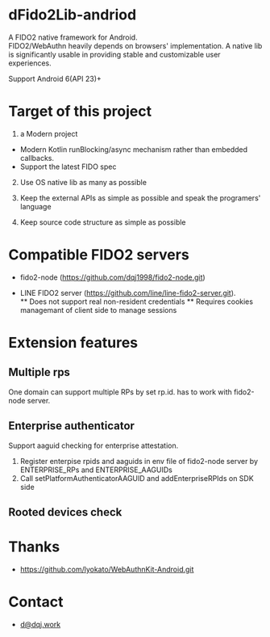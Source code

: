 # dFido2Lib-andriod
A FIDO2 native framework for Android.  
FIDO2/WebAuthn heavily depends on browsers' implementation. A native lib is significantly usable in providing stable and customizable user experiences.

Support Android 6(API 23)+

# Target of this project
1. a Modern project 

  * Modern Kotlin runBlocking/async mechanism rather than embedded callbacks. 
  * Support the latest FIDO spec

2. Use OS native lib as many as possible

3. Keep the external APIs as simple as possible and speak the programers' language

4. Keep source code structure as simple as possible

# Compatible FIDO2 servers 
* fido2-node (https://github.com/dqj1998/fido2-node.git) 

* LINE FIDO2 server (https://github.com/line/line-fido2-server.git).  
** Does not support real non-resident credentials
** Requires cookies managemant of client side to manage sessions
 
# Extension features

## Multiple rps
One domain can support multiple RPs by set rp.id. has to work with fido2-node server.

## Enterprise authenticator
Support aaguid checking for enterprise attestation.
1. Register enterpise rpids and aaguids in env file of fido2-node server by ENTERPRISE_RPs and ENTERPRISE_AAGUIDs
2. Call setPlatformAuthenticatorAAGUID and addEnterpriseRPIds on SDK side

## Rooted devices check

# Thanks
* https://github.com/lyokato/WebAuthnKit-Android.git

# Contact
* d@dqj.work
